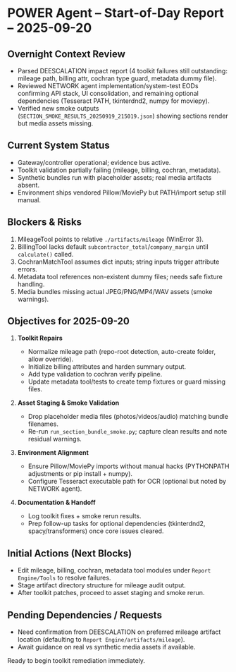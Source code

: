 ﻿# POWER Agent – Start-of-Day Report – 2025-09-20

## Overnight Context Review
- Parsed DEESCALATION impact report (4 toolkit failures still outstanding: mileage path, billing attr, cochran type guard, metadata dummy file).
- Reviewed NETWORK agent implementation/system-test EODs confirming API stack, UI consolidation, and remaining optional dependencies (Tesseract PATH, tkinterdnd2, numpy for moviepy).
- Verified new smoke outputs (`SECTION_SMOKE_RESULTS_20250919_215019.json`) showing sections render but media assets missing.

## Current System Status
- Gateway/controller operational; evidence bus active.
- Toolkit validation partially failing (mileage, billing, cochran, metadata).
- Synthetic bundles run with placeholder assets; real media artifacts absent.
- Environment ships vendored Pillow/MoviePy but PATH/import setup still manual.

## Blockers & Risks
1. MileageTool points to relative `./artifacts/mileage` (WinError 3).
2. BillingTool lacks default `subcontractor_total`/`company_margin` until `calculate()` called.
3. CochranMatchTool assumes dict inputs; string inputs trigger attribute errors.
4. Metadata tool references non-existent dummy files; needs safe fixture handling.
5. Media bundles missing actual JPEG/PNG/MP4/WAV assets (smoke warnings).

## Objectives for 2025-09-20
1. **Toolkit Repairs**
   - Normalize mileage path (repo-root detection, auto-create folder, allow override).
   - Initialize billing attributes and harden summary output.
   - Add type validation to cochran verify pipeline.
   - Update metadata tool/tests to create temp fixtures or guard missing files.

2. **Asset Staging & Smoke Validation**
   - Drop placeholder media files (photos/videos/audio) matching bundle filenames.
   - Re-run `run_section_bundle_smoke.py`; capture clean results and note residual warnings.

3. **Environment Alignment**
   - Ensure Pillow/MoviePy imports without manual hacks (PYTHONPATH adjustments or pip install + numpy).
   - Configure Tesseract executable path for OCR (optional but noted by NETWORK agent).

4. **Documentation & Handoff**
   - Log toolkit fixes + smoke rerun results.
   - Prep follow-up tasks for optional dependencies (tkinterdnd2, spacy/transformers) once core issues cleared.

## Initial Actions (Next Blocks)
- Edit mileage, billing, cochran, metadata tool modules under `Report Engine/Tools` to resolve failures.
- Stage artifact directory structure for mileage audit output.
- After toolkit patches, proceed to asset staging and smoke rerun.

## Pending Dependencies / Requests
- Need confirmation from DEESCALATION on preferred mileage artifact location (defaulting to `Report Engine/artifacts/mileage`).
- Await guidance on real vs synthetic media assets if available.

Ready to begin toolkit remediation immediately.

